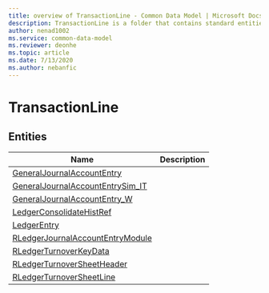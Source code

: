 ```yaml
---
title: overview of TransactionLine - Common Data Model | Microsoft Docs
description: TransactionLine is a folder that contains standard entities related to the Common Data Model.
author: nenad1002
ms.service: common-data-model
ms.reviewer: deonhe
ms.topic: article
ms.date: 7/13/2020
ms.author: nebanfic
---
```


# TransactionLine


## Entities

|Name|Description|
|---|---|
|[GeneralJournalAccountEntry](GeneralJournalAccountEntry.md)||
|[GeneralJournalAccountEntrySim_IT](GeneralJournalAccountEntrySim_IT.md)||
|[GeneralJournalAccountEntry_W](GeneralJournalAccountEntry_W.md)||
|[LedgerConsolidateHistRef](LedgerConsolidateHistRef.md)||
|[LedgerEntry](LedgerEntry.md)||
|[RLedgerJournalAccountEntryModule](RLedgerJournalAccountEntryModule.md)||
|[RLedgerTurnoverKeyData](RLedgerTurnoverKeyData.md)||
|[RLedgerTurnoverSheetHeader](RLedgerTurnoverSheetHeader.md)||
|[RLedgerTurnoverSheetLine](RLedgerTurnoverSheetLine.md)||
